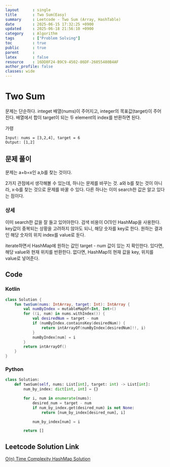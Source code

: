 ```yaml
---
layout      : single
title       : Two Sum(Easy)
summary     : Leetcode - Two Sum (Array, HashTable)
date        : 2025-06-15 17:32:25 +0900
updated     : 2025-06-18 21:56:10 +0900
category    : Algorithm
tags        : ["Problem Solving"]
toc         : true
public      : true
parent      : 
latex       : false
resource    : 16DD8F24-B9C9-4502-86DF-26055480B4AF
author_profile: false
classes: wide
---
```


# Two Sum
문제는 단순하다. 
integet 배열(nums)이 주어지고, integer의 목표값(target)이 주어진다.
배열에서 합이 target이 되는 두 element의 index를 반환하면 된다.

가령
```
Input: nums = [3,2,4], target = 6
Output: [1,2]
```


## 문제 풀이

문제는 a+b=x인 a,b를 찾는 것이다.

2가지 관점에서 생각해볼 수 있는데,
하나는 문제를 바꾸는 것. a와 b를 찾는 것이 아니라, x-b를 찾는 것으로 문제를 바꿀 수 있다.
다른 하나는 이미 search한 값은 알고 있다는 점이다.

### 상세  
이미 search한 값을 잘 들고 있어야한다. 검색 비용이 O(1)인 HashMap을 사용한다.
key값이 중복되는 상황을 고려하지 않아도 되니, 해당 숫자를 key로 한다.
원하는 결과인 해당 숫자의 위치 index를 value로 둔다.  

iterate하면서 HashMap에 원하는 값인 target - num 값이 있는 지 확인한다.
있다면, 해당 value와 현재 위치를 반환한다.
없다면, HashMap의 현재 값을 key, 위치를 value로 넣어준다.


## Code

### Kotlin
```kotlin
class Solution {
    fun twoSum(nums: IntArray, target: Int): IntArray {
        val numByIndex = mutableMapOf<Int, Int>()
        for ((i, num) in nums.withIndex()) {
            val desiredNum = target - num
            if (numByIndex.containsKey(desiredNum)) {
                return intArrayOf(numByIndex[desiredNum]!!, i)
            }
            numByIndex[num] = i
        }
        return intArrayOf()
    }
}  
```

### Python
```python
class Solution:
    def twoSum(self, nums: List[int], target: int) -> List[int]:
        num_by_index: dict[int, int] = {}

        for i, num in enumerate(nums):
            desired_num = target - num
            if num_by_index.get(desired_num) is not None:
                return [num_by_index[desired_num], i]

            num_by_index[num] = i

        return []
```

## Leetcode Solution Link
[O(n) Time Complexity HashMap Solution](https://leetcode.com/problems/two-sum/solutions/6845845/o1-time-complexity-hashmap-solution-by-l-j1g9)

